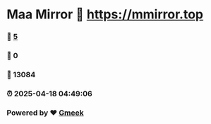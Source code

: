 # Maa Mirror :link: https://mmirror.top 
### :page_facing_up: [5](https://mmirror.top/tag.html) 
### :speech_balloon: 0 
### :hibiscus: 13084 
### :alarm_clock: 2025-04-18 04:49:06 
### Powered by :heart: [Gmeek](https://github.com/Meekdai/Gmeek)
